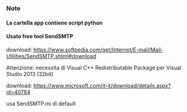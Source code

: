 ### Note

#### La cartella app contiene script python

#### Usato free tool SendSMTP
download: https://www.softpedia.com/get/Internet/E-mail/Mail-Utilities/SendSMTP.shtml#download

Attenzione: necessita di Visual C++ Redistributable Package per Visual Studio 2013 (32bit)

download: https://www.microsoft.com/it-it/download/details.aspx?id=40784

usa SendSMTP.ini di default
